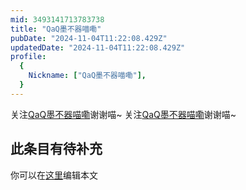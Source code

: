 ```yaml
---
mid: 3493141713783738
title: "QaQ墨不器喵嘞"
pubDate: "2024-11-04T11:22:08.429Z"
updatedDate: "2024-11-04T11:22:08.429Z"
profile:
  {
    Nickname: ["QaQ墨不器喵嘞"],
  }
---
```


关注[QaQ墨不器喵嘞](https://space.bilibili.com/3493141713783738)谢谢喵~ 关注[QaQ墨不器喵嘞](https://space.bilibili.com/3493141713783738)谢谢喵~

## 此条目有待补充
你可以在[这里](https://github.com/Yuhanawa/VTuber.ICU-Content/edit/master/v/QaQ墨不器喵嘞/index.md)编辑本文
